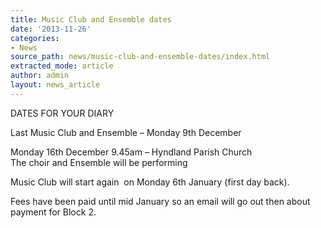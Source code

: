```yaml
---
title: Music Club and Ensemble dates
date: '2013-11-26'
categories:
- News
source_path: news/music-club-and-ensemble-dates/index.html
extracted_mode: article
author: admin
layout: news_article
---
```

DATES FOR YOUR DIARY

Last Music Club and Ensemble – Monday 9th December

Monday 16th December 9.45am – Hyndland Parish Church  
The choir and Ensemble will be performing

Music Club will start again &nbsp;on Monday 6th January (first day back).

Fees have been paid until mid January so an email will go out then about payment for Block 2.
